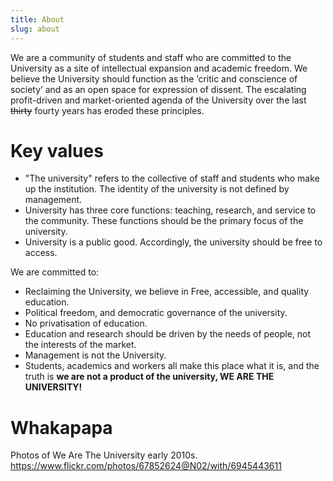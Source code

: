 ```yaml
---
title: About
slug: about
---
```


We are a community of students and staff who are committed to the University as a site of intellectual expansion and academic freedom. We believe the University should function as the ‘critic and conscience of society’ and as an open space for expression of dissent. The escalating profit-driven and market-oriented agenda of the University over the last ~~thirty~~ fourty years has eroded these principles.

# Key values
- "The university" refers to the collective of staff and students who make up the institution. The identity of the university is not defined by management.
- University has three core functions: teaching, research, and service to the community. These functions should be the primary focus of the university.
- University is a public good. Accordingly, the university should be free to access.

We are committed to:
- Reclaiming the University, we believe in Free, accessible, and quality education. 
- Political freedom, and democratic governance of the university.
- No privatisation of education.
- Education and research should be driven by the needs of people, not the interests of the market.
- Management is not the University. 
- Students, academics and workers all make this place what it is, and the truth is **we are not a product of the university, WE ARE THE UNIVERSITY!**



# Whakapapa
Photos of We Are The University early 2010s. https://www.flickr.com/photos/67852624@N02/with/6945443611